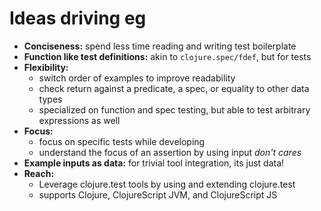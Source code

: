 # Ideas driving eg

  - **Conciseness:** spend less time reading and writing test boilerplate
  - **Function like test definitions:** akin to `clojure.spec/fdef`, but for tests
  - **Flexibility:**
    - switch order of examples to improve readability
    - check return against a predicate, a spec, or equality to other data types
    - specialized on function and spec testing, but able to test arbitrary expressions as well
  - **Focus:**
    - focus on specific tests while developing
    - understand the focus of an assertion by using input *don't cares*
  - **Example inputs as data:** for trivial tool integration, its just data!
  - **Reach:**
    - Leverage clojure.test tools by using and extending clojure.test
    - supports Clojure, ClojureScript JVM, and ClojureScript JS